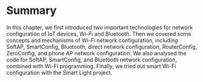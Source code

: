 # Summary
In this chapter, we first introduced two important technologies for
network configuration of IoT devices, Wi-Fi and Bluetooth. Then we
covered some concepts and mechanisms of Wi-Fi network configuration,
including SoftAP, SmartConfig, Bluetooth, direct network configuration,
RouterConfig, ZeroConfig, and phone AP network configuration. We also
analysed the code for SoftAP, SmartConfig, and Bluetooth network
configuration, combined with Wi-Fi programming. Finally, we tried out
smart Wi-Fi configuration with the Smart Light project.